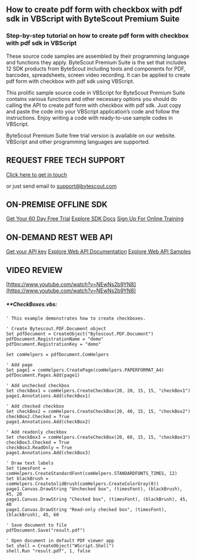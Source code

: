 ## How to create pdf form with checkbox with pdf sdk in VBScript with ByteScout Premium Suite

### Step-by-step tutorial on how to create pdf form with checkbox with pdf sdk in VBScript

These source code samples are assembled by their programming language and functions they apply. ByteScout Premium Suite is the set that includes 12 SDK products from ByteScout including tools and components for PDF, barcodes, spreadsheets, screen video recording. It can be applied to create pdf form with checkbox with pdf sdk using VBScript.

This prolific sample source code in VBScript for ByteScout Premium Suite contains various functions and other necessary options you should do calling the API to create pdf form with checkbox with pdf sdk. Just copy and paste the code into your VBScript application’s code and follow the instructions. Enjoy writing a code with ready-to-use sample codes in VBScript.

ByteScout Premium Suite free trial version is available on our website. VBScript and other programming languages are supported.

## REQUEST FREE TECH SUPPORT

[Click here to get in touch](https://bytescout.zendesk.com/hc/en-us/requests/new?subject=ByteScout%20Premium%20Suite%20Question)

or just send email to [support@bytescout.com](mailto:support@bytescout.com?subject=ByteScout%20Premium%20Suite%20Question) 

## ON-PREMISE OFFLINE SDK 

[Get Your 60 Day Free Trial](https://bytescout.com/download/web-installer?utm_source=github-readme)
[Explore SDK Docs](https://bytescout.com/documentation/index.html?utm_source=github-readme)
[Sign Up For Online Training](https://academy.bytescout.com/)


## ON-DEMAND REST WEB API

[Get your API key](https://pdf.co/documentation/api?utm_source=github-readme)
[Explore Web API Documentation](https://pdf.co/documentation/api?utm_source=github-readme)
[Explore Web API Samples](https://github.com/bytescout/ByteScout-SDK-SourceCode/tree/master/PDF.co%20Web%20API)

## VIDEO REVIEW

[https://www.youtube.com/watch?v=NEwNs2b9YN8](https://www.youtube.com/watch?v=NEwNs2b9YN8)




<!-- code block begin -->

##### ****CheckBoxes.vbs:**
    
```
' This example demonstrates how to create checkboxes.

' Create Bytescout.PDF.Document object
Set pdfDocument = CreateObject("Bytescout.PDF.Document")
pdfDocument.RegistrationName = "demo"
pdfDocument.RegistrationKey = "demo"

Set comHelpers = pdfDocument.ComHelpers

' Add page
Set page1 = comHelpers.CreatePage(comHelpers.PAPERFORMAT_A4)
pdfDocument.Pages.Add(page1)

' Add unchecked checkbox
Set checkBox1 = comHelpers.CreateCheckBox(20, 20, 15, 15, "checkBox1")
page1.Annotations.Add(checkBox1)

' Add checked checkbox
Set checkBox2 = comHelpers.CreateCheckBox(20, 40, 15, 15, "checkBox2")
checkBox2.Checked = True
page1.Annotations.Add(checkBox2)

' Add readonly checkbox
Set checkBox3 = comHelpers.CreateCheckBox(20, 60, 15, 15, "checkBox3")
checkBox3.Checked = True
checkBox3.ReadOnly = True
page1.Annotations.Add(checkBox3)

' Draw text labels
Set timesFont = comHelpers.CreateStandardFont(comHelpers.STANDARDFONTS_TIMES, 12)
Set blackBrush = comHelpers.CreateSolidBrush(comHelpers.CreateColorGray(0))
page1.Canvas.DrawString "Unchecked box", (timesFont), (blackBrush), 45, 20
page1.Canvas.DrawString "Checked box", (timesFont), (blackBrush), 45, 40
page1.Canvas.DrawString "Read-only checked box", (timesFont), (blackBrush), 45, 60

' Save document to file
pdfDocument.Save("result.pdf")

' Open document in default PDF viewer app
Set shell = CreateObject("WScript.Shell")
shell.Run "result.pdf", 1, false

```

<!-- code block end -->